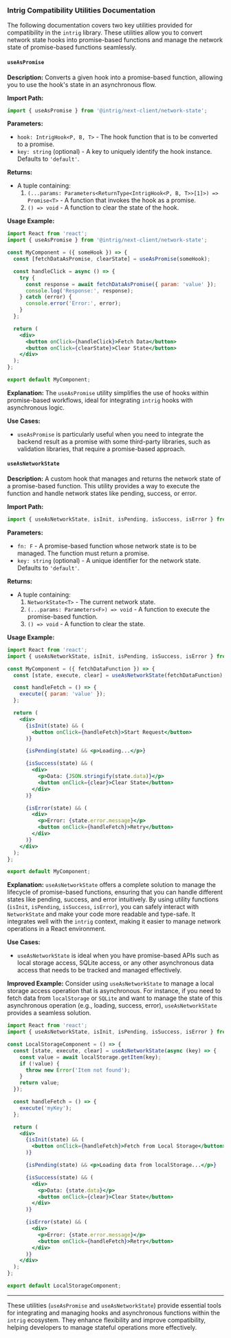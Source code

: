 ### Intrig Compatibility Utilities Documentation

The following documentation covers two key utilities provided for compatibility in the `intrig` library. These utilities allow you to convert network state hooks into promise-based functions and manage the network state of promise-based functions seamlessly.

#### `useAsPromise`

**Description:** Converts a given hook into a promise-based function, allowing you to use the hook's state in an asynchronous flow.

**Import Path:**

```typescript
import { useAsPromise } from '@intrig/next-client/network-state';
```

**Parameters:**

- `hook: IntrigHook<P, B, T>` - The hook function that is to be converted to a promise.
- `key: string` (optional) - A key to uniquely identify the hook instance. Defaults to `'default'`.

**Returns:**

- A tuple containing:
  1. `(...params: Parameters<ReturnType<IntrigHook<P, B, T>>[1]>) => Promise<T>` - A function that invokes the hook as a promise.
  2. `() => void` - A function to clear the state of the hook.

**Usage Example:**

```jsx
import React from 'react';
import { useAsPromise } from '@intrig/next-client/network-state';

const MyComponent = ({ someHook }) => {
  const [fetchDataAsPromise, clearState] = useAsPromise(someHook);

  const handleClick = async () => {
    try {
      const response = await fetchDataAsPromise({ param: 'value' });
      console.log('Response:', response);
    } catch (error) {
      console.error('Error:', error);
    }
  };

  return (
    <div>
      <button onClick={handleClick}>Fetch Data</button>
      <button onClick={clearState}>Clear State</button>
    </div>
  );
};

export default MyComponent;
```

**Explanation:**
The `useAsPromise` utility simplifies the use of hooks within promise-based workflows, ideal for integrating `intrig` hooks with asynchronous logic.

**Use Cases:**

- `useAsPromise` is particularly useful when you need to integrate the backend result as a promise with some third-party libraries, such as validation libraries, that require a promise-based approach.

#### `useAsNetworkState`

**Description:** A custom hook that manages and returns the network state of a promise-based function. This utility provides a way to execute the function and handle network states like pending, success, or error.

**Import Path:**

```typescript
import { useAsNetworkState, isInit, isPending, isSuccess, isError } from '@intrig/next-client/network-state'
```


**Parameters:**

- `fn: F` - A promise-based function whose network state is to be managed. The function must return a promise.
- `key: string` (optional) - A unique identifier for the network state. Defaults to `'default'`.

**Returns:**

- A tuple containing:
  1. `NetworkState<T>` - The current network state.
  2. `(...params: Parameters<F>) => void` - A function to execute the promise-based function.
  3. `() => void` - A function to clear the state.

**Usage Example:**

```jsx
import React from 'react';
import { useAsNetworkState, isInit, isPending, isSuccess, isError } from '@intrig/next-client/network-state';

const MyComponent = ({ fetchDataFunction }) => {
  const [state, execute, clear] = useAsNetworkState(fetchDataFunction);

  const handleFetch = () => {
    execute({ param: 'value' });
  };

  return (
    <div>
      {isInit(state) && (
        <button onClick={handleFetch}>Start Request</button>
      )}

      {isPending(state) && <p>Loading...</p>}

      {isSuccess(state) && (
        <div>
          <p>Data: {JSON.stringify(state.data)}</p>
          <button onClick={clear}>Clear State</button>
        </div>
      )}

      {isError(state) && (
        <div>
          <p>Error: {state.error.message}</p>
          <button onClick={handleFetch}>Retry</button>
        </div>
      )}
    </div>
  );
};

export default MyComponent;
```

**Explanation:**
`useAsNetworkState` offers a complete solution to manage the lifecycle of promise-based functions, ensuring that you can handle different states like pending, success, and error intuitively. By using utility functions (`isInit`, `isPending`, `isSuccess`, `isError`), you can safely interact with `NetworkState` and make your code more readable and type-safe. It integrates well with the `intrig` context, making it easier to manage network operations in a React environment.

**Use Cases:**

- `useAsNetworkState` is ideal when you have promise-based APIs such as local storage access, SQLite access, or any other asynchronous data access that needs to be tracked and managed effectively.

**Improved Example:**
Consider using `useAsNetworkState` to manage a local storage access operation that is asynchronous. For instance, if you need to fetch data from `localStorage` or `SQLite` and want to manage the state of this asynchronous operation (e.g., loading, success, error), `useAsNetworkState` provides a seamless solution.

```jsx
import React from 'react';
import { useAsNetworkState, isInit, isPending, isSuccess, isError } from '@intrig/next-client/network-state';

const LocalStorageComponent = () => {
  const [state, execute, clear] = useAsNetworkState(async (key) => {
    const value = await localStorage.getItem(key);
    if (!value) {
      throw new Error('Item not found');
    }
    return value;
  });

  const handleFetch = () => {
    execute('myKey');
  };

  return (
    <div>
      {isInit(state) && (
        <button onClick={handleFetch}>Fetch from Local Storage</button>
      )}

      {isPending(state) && <p>Loading data from localStorage...</p>}

      {isSuccess(state) && (
        <div>
          <p>Data: {state.data}</p>
          <button onClick={clear}>Clear State</button>
        </div>
      )}

      {isError(state) && (
        <div>
          <p>Error: {state.error.message}</p>
          <button onClick={handleFetch}>Retry</button>
        </div>
      )}
    </div>
  );
};

export default LocalStorageComponent;
```

---

These utilities (`useAsPromise` and `useAsNetworkState`) provide essential tools for integrating and managing hooks and asynchronous functions within the `intrig` ecosystem. They enhance flexibility and improve compatibility, helping developers to manage stateful operations more effectively.

